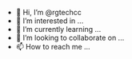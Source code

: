 - 👋 Hi, I’m @rgtechcc
- 👀 I’m interested in ...
- 🌱 I’m currently learning ...
- 💞️ I’m looking to collaborate on ...
- 📫 How to reach me ...

<!---
rgtechcc/rgtechcc is a ✨ special ✨ repository because its `README.md` (this file) appears on your GitHub profile.
You can click the Preview link to take a look at your changes.
--->
